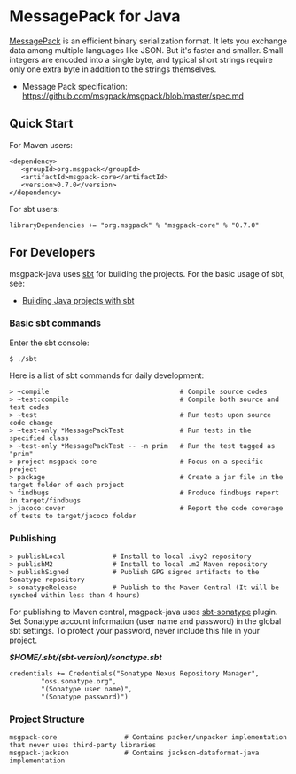 MessagePack for Java
=== 

[MessagePack](http://msgpack.org) is an efficient binary serialization format. It lets you exchange data among multiple languages like JSON. But it's faster and smaller. Small integers are encoded into a single byte, and typical short strings require only one extra byte in addition to the strings themselves.

 * Message Pack specification: <https://github.com/msgpack/msgpack/blob/master/spec.md>

## Quick Start

For Maven users:
```
<dependency>
   <groupId>org.msgpack</groupId>
   <artifactId>msgpack-core</artifactId>
   <version>0.7.0</version>
</dependency>
```

For sbt users:
```
libraryDependencies += "org.msgpack" % "msgpack-core" % "0.7.0"
```


## For Developers

msgpack-java uses [sbt](http://www.scala-sbt.org/) for building the projects. For the basic usage of sbt, see:
 * [Building Java projects with sbt](http://xerial.org/blog/2014/03/24/sbt/)

### Basic sbt commands
Enter the sbt console:
```
$ ./sbt
```

Here is a list of sbt commands for daily development:
```
> ~compile                                 # Compile source codes
> ~test:compile                            # Compile both source and test codes
> ~test                                    # Run tests upon source code change
> ~test-only *MessagePackTest              # Run tests in the specified class
> ~test-only *MessagePackTest -- -n prim   # Run the test tagged as "prim"
> project msgpack-core                     # Focus on a specific project
> package                                  # Create a jar file in the target folder of each project
> findbugs                                 # Produce findbugs report in target/findbugs
> jacoco:cover                             # Report the code coverage of tests to target/jacoco folder
```

### Publishing

```
> publishLocal            # Install to local .ivy2 repository
> publishM2               # Install to local .m2 Maven repository
> publishSigned           # Publish GPG signed artifacts to the Sonatype repository
> sonatypeRelease         # Publish to the Maven Central (It will be synched within less than 4 hours)
```

For publishing to Maven central, msgpack-java uses [sbt-sonatype](https://github.com/xerial/sbt-sonatype) plugin. Set Sonatype account information (user name and password) in the global sbt settings. To protect your password, never include this file in your project.

___$HOME/.sbt/(sbt-version)/sonatype.sbt___

```
credentials += Credentials("Sonatype Nexus Repository Manager",
        "oss.sonatype.org",
        "(Sonatype user name)",
        "(Sonatype password)")
```

### Project Structure

```
msgpack-core                 # Contains packer/unpacker implementation that never uses third-party libraries
msgpack-jackson              # Contains jackson-dataformat-java implementation
```
